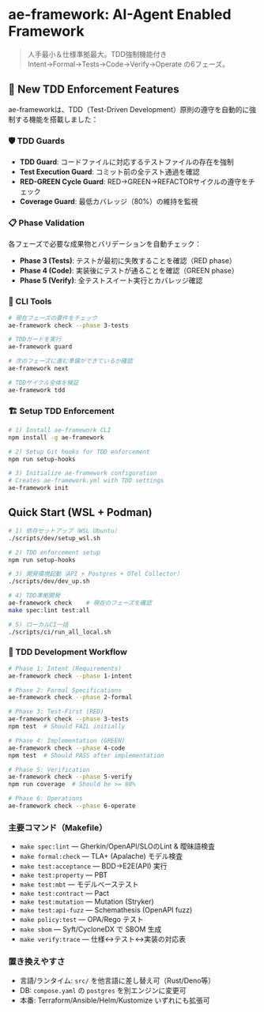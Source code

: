 # ae-framework: AI-Agent Enabled Framework

> 人手最小＆仕様準拠最大。TDD強制機能付きIntent→Formal→Tests→Code→Verify→Operate の6フェーズ。

## 🚀 New TDD Enforcement Features

ae-frameworkは、TDD（Test-Driven Development）原則の遵守を自動的に強制する機能を搭載しました：

### 🛡️ TDD Guards
- **TDD Guard**: コードファイルに対応するテストファイルの存在を強制
- **Test Execution Guard**: コミット前の全テスト通過を確認
- **RED-GREEN Cycle Guard**: RED→GREEN→REFACTORサイクルの遵守をチェック
- **Coverage Guard**: 最低カバレッジ（80%）の維持を監視

### 📋 Phase Validation
各フェーズで必要な成果物とバリデーションを自動チェック：
- **Phase 3 (Tests)**: テストが最初に失敗することを確認（RED phase）
- **Phase 4 (Code)**: 実装後にテストが通ることを確認（GREEN phase）
- **Phase 5 (Verify)**: 全テストスイート実行とカバレッジ確認

### 🔧 CLI Tools
```bash
# 現在フェーズの要件をチェック
ae-framework check --phase 3-tests

# TDDガードを実行
ae-framework guard

# 次のフェーズに進む準備ができているか確認
ae-framework next

# TDDサイクル全体を検証
ae-framework tdd
```

### 🏗️ Setup TDD Enforcement

```bash
# 1) Install ae-framework CLI
npm install -g ae-framework

# 2) Setup Git hooks for TDD enforcement
npm run setup-hooks

# 3) Initialize ae-framework configuration
# Creates ae-framework.yml with TDD settings
ae-framework init
```

## Quick Start (WSL + Podman)

```bash
# 1) 依存セットアップ（WSL Ubuntu）
./scripts/dev/setup_wsl.sh

# 2) TDD enforcement setup
npm run setup-hooks

# 3) 開発環境起動（API + Postgres + OTel Collector）
./scripts/dev/dev_up.sh

# 4) TDD準拠開発
ae-framework check    # 現在のフェーズを確認
make spec:lint test:all

# 5) ローカルCI一括
./scripts/ci/run_all_local.sh
```

### 📝 TDD Development Workflow

```bash
# Phase 1: Intent (Requirements)
ae-framework check --phase 1-intent

# Phase 2: Formal Specifications  
ae-framework check --phase 2-formal

# Phase 3: Test-First (RED)
ae-framework check --phase 3-tests
npm test  # Should FAIL initially

# Phase 4: Implementation (GREEN)
ae-framework check --phase 4-code  
npm test  # Should PASS after implementation

# Phase 5: Verification
ae-framework check --phase 5-verify
npm run coverage  # Should be >= 80%

# Phase 6: Operations
ae-framework check --phase 6-operate
```

### 主要コマンド（Makefile）

- `make spec:lint` — Gherkin/OpenAPI/SLOのLint & 曖昧語検査
- `make formal:check` — TLA+ (Apalache) モデル検査
- `make test:acceptance` — BDD→E2E(API) 実行
- `make test:property` — PBT
- `make test:mbt` — モデルベーステスト
- `make test:contract` — Pact
- `make test:mutation` — Mutation (Stryker)
- `make test:api-fuzz` — Schemathesis (OpenAPI fuzz)
- `make policy:test` — OPA/Rego テスト
- `make sbom` — Syft/CycloneDX で SBOM 生成
- `make verify:trace` — 仕様↔テスト↔実装の対応表

### 置き換えやすさ

- 言語/ランタイム: `src/` を他言語に差し替え可（Rust/Deno等）
- DB: `compose.yaml` の `postgres` を別エンジンに変更可
- 本番: Terraform/Ansible/Helm/Kustomize いずれにも拡張可